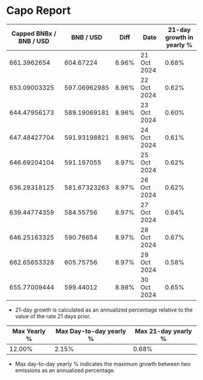 # Capo Report

| Capped BNBx / BNB / USD | BNB / USD    | Diff  | Date        | 21-day growth in yearly % |
| ----------------------------- | ------------ | ----- | ----------- | ------------------------- |
| 661.3962654                   | 604.67224    | 8.96% | 21 Oct 2024 | 0.68%                     |
| 653.09003325                  | 597.06962985 | 8.96% | 22 Oct 2024 | 0.62%                     |
| 644.47956173                  | 589.19069181 | 8.96% | 23 Oct 2024 | 0.60%                     |
| 647.48427704                  | 591.93198821 | 8.96% | 24 Oct 2024 | 0.61%                     |
| 646.69204104                  | 591.197055   | 8.97% | 25 Oct 2024 | 0.62%                     |
| 636.28318125                  | 581.67323263 | 8.97% | 26 Oct 2024 | 0.62%                     |
| 639.44774359                  | 584.55756    | 8.97% | 27 Oct 2024 | 0.64%                     |
| 646.25163325                  | 590.76654    | 8.97% | 28 Oct 2024 | 0.67%                     |
| 662.65653328                  | 605.75756    | 8.97% | 29 Oct 2024 | 0.58%                     |
| 655.77009444                  | 599.44012    | 8.98% | 30 Oct 2024 | 0.65%                     |

- 21-day growth is calculated as an annualized percentage relative to the value of the rate 21 days prior.

| Max Yearly % | Max Day-to-day yearly % | Max 21-day yearly % |
| ------------ | ----------------------- | ------------------- |
| 12.00%       | 2.15%                   | 0.68%               |

- Max day-to-day yearly % indicates the maximum growth between two emissions as an annualized percentage.
